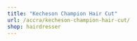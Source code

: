 ```yaml
---
title: "Kecheson Champion Hair Cut"
url: /accra/kecheson-champion-hair-cut/
shop: hairdresser
---
```

